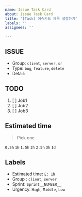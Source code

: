 ```yaml
---
name: Issue Task Card
about: Issue Task Card
title: "[Task] 이슈카드 제목 설정하기"
labels: ''
assignees: ''

---
```


## ISSUE
- Group: `client`, `server`, `sr`
- Type: `bug`, `feature`, `delete`
- Detail:

## TODO
1. [ ] Job1
2. [ ] Job2
3. [ ] Job3

## Estimated time
> Pick one

`0.5h`
`1h`
`1.5h`
`2h`
`2.5h`
`3h`
`1d`

## Labels
* Estimated time: `E: 1h`
* Group : `client`, `server`
* Sprint: `Sprint__NUMBER__`
* Urgency: `High`, `Middle`, `Low`
